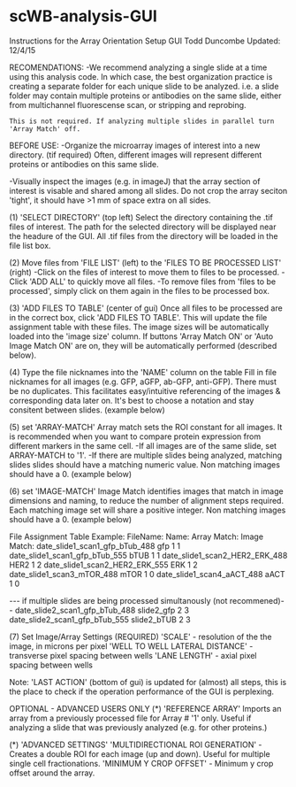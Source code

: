 # scWB-analysis-GUI

Instructions for the Array Orientation Setup GUI
Todd Duncombe
Updated: 12/4/15

RECOMENDATIONS:
-We recommend analyzing a single slide at a time using this analysis code.
In which case, the best organization practice is creating a separate folder
for each unique slide to be analyzed.
    i.e. a slide folder may contain multiple proteins or antibodies on the
    same slide, either from multichannel fluorescense scan,
    or stripping and reprobing.
    
    This is not required. If analyzing multiple slides in parallel turn 
    'Array Match' off.

BEFORE USE:
-Organize the microarray images of interest into a new directory. (tif required)
    Often, different images will represent different proteins or antibodies on
    this same slide.

-Visually inspect the images (e.g. in imageJ) that the array section of 
    interest is visable and shared among all slides. Do not crop the array
    seciton 'tight', it should have >1 mm of space extra on all sides.

(1) 'SELECT DIRECTORY' (top left)
Select the directory containing the .tif files of interest. The path for
the selected directory will be displayed near the headure of the GUI. All
.tif files from the directory will be loaded in the file list box.

(2) Move files from 'FILE LIST' (left) to the 'FILES TO BE PROCESSED LIST' (right)
-Click on the files of interest to move them to files to be processed.
-Click 'ADD ALL' to quickly move all files.
-To remove files from 'files to be processed', simply click on them again 
in the files to be processed box.

(3) 'ADD FILES TO TABLE' (center of gui)
Once all files to be processed are in the correct box, click 'ADD FILES TO
TABLE'. This will update the file assignment table with these files. The
image sizes will be automatically loaded into the 'image size' column. If
buttons 'Array Match ON' or 'Auto Image Match ON' are on, they will be
automatically performed (described below).

(4) Type the file nicknames into the 'NAME' column on the table
Fill in file nicknames for all images (e.g. GFP, aGFP, ab-GFP, anti-GFP). 
There must be no duplicates. This facilitates easy/intuitive referencing of the
images & corresponding data later on. It's best to choose a notation and 
stay consitent between slides. (example below)

(5) set 'ARRAY-MATCH'
Array match sets the ROI constant for all images. It is recommended when you
want to compare protein expression from different markers in the same cell.
-If all images are of the same slide, set ARRAY-MATCH to '1'.
-If there are multiple slides being analyzed, matching slides slides should
have a matching numeric value. Non matching images should have a 0.
(example below)

(6) set 'IMAGE-MATCH'
Image Match identifies images that match in image dimensions and naming, to
reduce the number of alignment steps required. Each matching image set will
share a positive integer. Non matching images should have a 0.
(example below)

File Assignment Table Example:
FileName:                           Name:     Array Match:    Image Match:
date_slide1_scan1_gfp_bTub_488       gfp            1               1
date_slide1_scan1_gfp_bTub_555       bTUB           1               1
date_slide1_scan2_HER2_ERK_488       HER2           1               2
date_slide1_scan2_HER2_ERK_555       ERK            1               2
date_slide1_scan3_mTOR_488           mTOR           1               0
date_slide1_scan4_aACT_488           aACT           1               0

--- if multiple slides are being processed simultanously (not recommened)--
date_slide2_scan1_gfp_bTub_488       slide2_gfp     2               3
date_slide2_scan1_gfp_bTub_555       slide2_bTUB    2               3

(7) Set Image/Array Settings (REQUIRED)
'SCALE' - resolution of the the image, in microns per pixel
'WELL TO WELL LATERAL DISTANCE' - transverse pixel spacing between wells
'LANE LENGTH' - axial pixel spacing between wells

Note: 'LAST ACTION' (bottom of gui) is updated for (almost) all steps, this is the 
place to check if the operation performance of the GUI is perplexing.

OPTIONAL - ADVANCED USERS ONLY
(*) 'REFERENCE ARRAY'
Imports an array from a previously processed file for Array # '1' only.
Useful if analyzing a slide that was previously analyzed (e.g. for other proteins.)

(*) 'ADVANCED SETTINGS'
'MULTIDIRECTIONAL ROI GENERATION' - Creates a double ROI for each image (up
and down). Useful for multiple single cell fractionations.
'MINIMUM Y CROP OFFSET' - Minimum y crop offset around the array.
